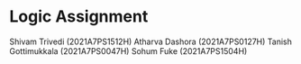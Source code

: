# Logic Assignment

Shivam Trivedi (2021A7PS1512H)
Atharva Dashora (2021A7PS0127H)
Tanish Gottimukkala (2021A7PS0047H)
Sohum Fuke (2021A7PS1504H)
